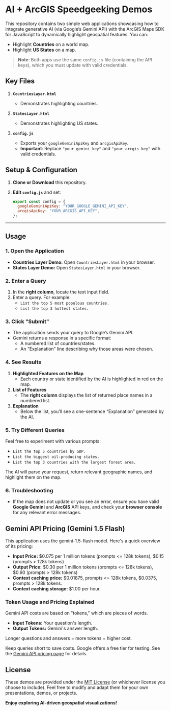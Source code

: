 # AI + ArcGIS Speedgeeking Demos

This repository contains two simple web applications showcasing how to integrate generative AI (via Google’s Gemini API) with the ArcGIS Maps SDK for JavaScript to dynamically highlight geospatial features. You can:

- Highlight **Countries** on a world map.
- Highlight **US States** on a map.

> **Note**: Both apps use the same `config.js` file (containing the API keys), which you must update with valid credentials.

## Key Files

1. **`CountriesLayer.html`**  
   - Demonstrates highlighting countries.

2. **`StatesLayer.html`**  
   - Demonstrates highlighting US states.

3. **`config.js`**  
   - Exports your `googleGeminiApiKey` and `arcgisApiKey`.  
   - **Important**: Replace `"your_gemini_key"` and `"your_arcgis_key"` with valid credentials.

## Setup & Configuration

1. **Clone or Download** this repository.

2. **Edit `config.js`** and set:
   ```js
   export const config = {
     googleGeminiApiKey: "YOUR_GOOGLE_GEMINI_API_KEY",
     arcgisApiKey: "YOUR_ARCGIS_API_KEY",
   };


---
## Usage

### 1. Open the Application

- **Countries Layer Demo:** Open `CountriesLayer.html` in your browser.  
- **States Layer Demo:** Open `StatesLayer.html` in your browser.

### 2. Enter a Query

1. In the **right column**, locate the text input field.  
2. Enter a query. For example:  
   - `List the top 5 most populous countries.`
   - `List the top 3 hottest states.`

### 3. Click "Submit"

- The application sends your query to Google’s Gemini API.
- Gemini returns a response in a specific format:
  - A numbered list of countries/states.
  - An “Explanation” line describing why those areas were chosen.

### 4. See Results

1. **Highlighted Features on the Map**  
   - Each country or state identified by the AI is highlighted in red on the map.
2. **List of Features**  
   - The **right column** displays the list of returned place names in a numbered list.
3. **Explanation**  
   - Below the list, you’ll see a one-sentence “Explanation” generated by the AI.

### 5. Try Different Queries

Feel free to experiment with various prompts:
- `List the top 5 countries by GDP.`
- `List the biggest oil-producing states.`
- `List the top 3 countries with the largest forest area.`

The AI will parse your request, return relevant geographic names, and highlight them on the map.

### 6. Troubleshooting

- If the map does not update or you see an error, ensure you have valid **Google Gemini** and **ArcGIS** API keys, and check your **browser console** for any relevant error messages.

## Gemini API Pricing (Gemini 1.5 Flash)
This application uses the gemini-1.5-flash model. Here's a quick overview of its pricing:
- **Input Price:** $0.075 per 1 million tokens (prompts <= 128k tokens), $0.15 (prompts > 128k tokens)
- **Output Price:** $0.30 per 1 million tokens (prompts <= 128k tokens), $0.60 (prompts > 128k tokens)
- **Context caching price:** $0.01875, prompts <= 128k tokens, $0.0375, prompts > 128k tokens.
- **Context caching storage:** $1.00 per hour.

### Token Usage and Pricing Explained

Gemini API costs are based on "tokens," which are pieces of words.

* **Input Tokens:** Your question's length.
* **Output Tokens:** Gemini's answer length.

Longer questions and answers = more tokens = higher cost.

Keep queries short to save costs. Google offers a free tier for testing. See the [Gemini API pricing page](https://ai.google.dev/gemini-api/docs/pricing) for details.

## License

These demos are provided under the [MIT License](LICENSE) (or whichever license you choose to include). Feel free to modify and adapt them for your own presentations, demos, or projects.

**Enjoy exploring AI-driven geospatial visualizations!**
